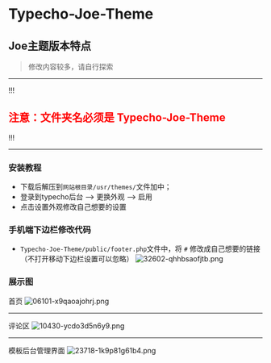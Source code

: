 # Typecho-Joe-Theme
## Joe主题版本特点

> 修改内容较多，请自行探索


----------


!!!
<h2 style="color:red"><b>注意：</b>文件夹名必须是 Typecho-Joe-Theme</h2>
!!!


----------


### 安装教程
- 下载后解压到`网站根目录/usr/themes/`文件加中；
- 登录到typecho后台 --> 更换外观 --> 启用
- 点击设置外观修改自己想要的设置

### 手机端下边栏修改代码
- `Typecho-Joe-Theme/public/footer.php`文件中，将 `#` 修改成自己想要的链接（不打开移动下边栏设置可以忽略）
![32602-qhhbsaofjtb.png](https://www.xggm.top/usr/uploads/2022/07/868567477.png)

### 展示图
首页
![06101-x9qaoajohrj.png](https://www.xggm.top/usr/uploads/2022/07/4118637937.png)

----------

评论区
![10430-ycdo3d5n6y9.png](https://www.xggm.top/usr/uploads/2022/07/1166001527.png)

----------

模板后台管理界面
![23718-1k9p81g61b4.png](https://www.xggm.top/usr/uploads/2022/07/4194672964.png)


